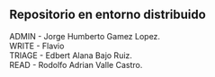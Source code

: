 ## Repositorio en entorno distribuido

ADMIN - Jorge Humberto Gamez Lopez.<br>
WRITE - Flavio<br>
TRIAGE - Edbert Alana Bajo Ruiz.<br>
READ - Rodolfo Adrian Valle Castro.<br>
